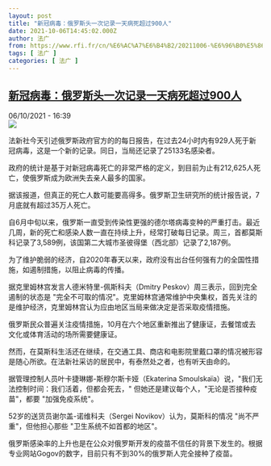 ```yaml
---
layout: post
title: "新冠病毒：俄罗斯头一次记录一天病死超过900人"
date: 2021-10-06T14:45:02.000Z
author: 法广
from: https://www.rfi.fr/cn/%E6%AC%A7%E6%B4%B2/20211006-%E6%96%B0%E5%86%A0%E7%97%85%E6%AF%92-%E4%BF%84%E7%BD%97%E6%96%AF%E5%A4%B4%E4%B8%80%E6%AC%A1%E8%AE%B0%E5%BD%95%E4%B8%80%E5%A4%A9%E7%97%85%E6%AD%BB%E8%B6%85%E8%BF%87900%E4%BA%BA
tags: [ 法广 ]
categories: [ 法广 ]
---
```

<!--1633531502000-->
[新冠病毒：俄罗斯头一次记录一天病死超过900人](https://www.rfi.fr/cn/%E6%AC%A7%E6%B4%B2/20211006-%E6%96%B0%E5%86%A0%E7%97%85%E6%AF%92-%E4%BF%84%E7%BD%97%E6%96%AF%E5%A4%B4%E4%B8%80%E6%AC%A1%E8%AE%B0%E5%BD%95%E4%B8%80%E5%A4%A9%E7%97%85%E6%AD%BB%E8%B6%85%E8%BF%87900%E4%BA%BA)
------

<div>
<div>06/10/2021 - 16:39</div><img src="https://s.rfi.fr/media/display/7c0db460-1fa9-11ec-b30d-005056bf30b7/2021-09-27T141636Z_1540420721_RC2DYP9SK40E_RTRMADP_3_RUSSIA-BELARUS-UKRAINE%20%281%29.JPG"><div >                    <p>法新社今天引述俄罗斯政府官方的的每日报告，在过去24小时内有929人死于新冠病毒，这是一个新的记录。同日，当局还记录了25133名感染者。</p><p>政府的统计是基于对新冠病毒死亡的非常严格的定义，到目前为止有212,625人死亡，使俄罗斯成为欧洲失去亲人最多的国家。</p><p>据该报道，但真正的死亡人数可能要高得多。俄罗斯卫生研究所的统计报告说，7月底就有超过35万人死亡。</p><p>自6月中旬以来，俄罗斯一直受到传染性更强的德尔塔病毒变种的严重打击。最近几周，新的死亡和感染人数一直在持续上升，经常打破每日记录。周三，首都莫斯科记录了3,589例，该国第二大城市圣彼得堡（西北部）记录了2,187例。</p><p>为了维护脆弱的经济，自2020年春天以来，政府没有出台任何强有力的全国性措施，如遏制措施，以阻止病毒的传播。</p><p>据克里姆林宫发言人德米特里-佩斯科夫（Dmitry Peskov）周三表示，回到完全遏制的状态是 "完全不可取的情况"。克里姆林宫通常维护中央集权，首先关注的是维护经济，克里姆林宫认为应由地区当局来做决定是否采取疫情措施。</p><p>俄罗斯民众普遍关注疫情措施，10月在六个地区重新推出了健康证，去餐馆或去文化或体育活动的场所需要健康证。</p><p>然而，在莫斯科生活还在继续，在交通工具、商店和电影院里戴口罩的情况被形容是随心所欲。在法新社采访的居民中，有泰然处之者，也有听天由命的。</p><p>据管理控制人员叶卡捷琳娜-斯穆尔斯卡娅（Ekaterina Smoulskaïa）说，"我们无法控制时间：我们活着，但都会死去，" 但她还是建议每个人，"无论是否接种疫苗"，都要 "加强免疫系统"。</p><p>52岁的送货员谢尔盖-诺维科夫（Sergei Novikov）认为，莫斯科的情况 "尚不严重"，但他担心那些 "卫生系统不如首都的地区"。</p><p>俄罗斯感染率的上升也是在公众对俄罗斯开发的疫苗不信任的背景下发生的。根据专业网站Gogov的数字，目前只有不到30%的俄罗斯人完全接种了疫苗。</p>                                            <div data-selfpromo-newsletter>    </div>    <div data-selfpromo-app>    </div>                </div>
</div>
